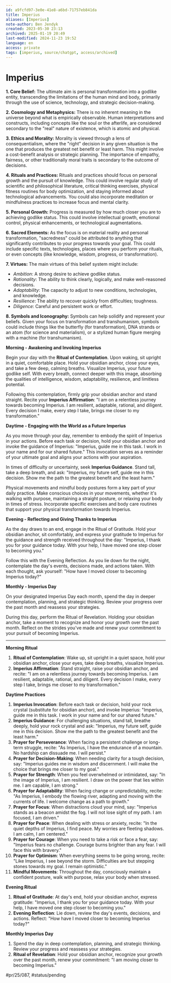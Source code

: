 ```yaml
---
id: a9fcfd97-3e0e-41e8-a6bd-71757eb841da
title: Imperius
aliases: [Imperius]
note-author: Ben Jendyk
created: 2023-05-30 23:13
archived: 2025-01-19 20:49
last-modified: 2024-11-23 19:52
language: en
access: private
tags: [imperius, source/chatgpt, access/archived]
---
```


# Imperius

**1. Core Belief:** The ultimate aim is personal transformation into a godlike entity, transcending the limitations of the human mind and body, primarily through the use of science, technology, and strategic decision-making.

**2. Cosmology and Metaphysics:** There is no inherent meaning in the universe beyond what is empirically observable. Human interpretations and constructs, including concepts like the soul or the afterlife, are considered secondary to the "real" nature of existence, which is atomic and physical.

**3. Ethics and Morality:** Morality is viewed through a lens of consequentialism, where the "right" decision in any given situation is the one that produces the greatest net benefit or least harm. This might involve a cost-benefit analysis or strategic planning. The importance of empathy, fairness, or other traditionally moral traits is secondary to the outcome of decisions.

**4. Rituals and Practices:** Rituals and practices should focus on personal growth and the pursuit of knowledge. This could involve regular study of scientific and philosophical literature, critical thinking exercises, physical fitness routines for body optimization, and staying informed about technological advancements. You could also incorporate meditation or mindfulness practices to increase focus and mental clarity.

**5. Personal Growth:** Progress is measured by how much closer you are to achieving godlike status. This could involve intellectual growth, emotional control, physical enhancements, or technological augmentations.

**6. Sacred Elements:** As the focus is on material reality and personal transformation, "sacredness" could be attributed to anything that significantly contributes to your progress towards your goal. This could include specific texts, technologies, places where you perform your rituals, or even concepts (like knowledge, wisdom, progress, or transformation).

**7. Virtues:** The main virtues of this belief system might include:
- *Ambition*: A strong desire to achieve godlike status.
- *Rationality*: The ability to think clearly, logically, and make well-reasoned decisions.
- *Adaptability*: The capacity to adjust to new conditions, technologies, and knowledge.
- *Resilience*: The ability to recover quickly from difficulties; toughness.
- *Diligence*: Careful and persistent work or effort.

**8. Symbols and Iconography:** Symbols can help solidify and represent your beliefs. Given your focus on transformation and transhumanism, symbols could include things like the butterfly (for transformation), DNA strands or an atom (for science and materialism), or a stylized human figure merging with a machine (for transhumanism).

**Morning - Awakening and Invoking Imperius**

Begin your day with the **Ritual of Contemplation**. Upon waking, sit upright in a quiet, comfortable place. Hold your obsidian anchor, close your eyes, and take a few deep, calming breaths. Visualize Imperius, your future godlike self. With every breath, connect deeper with this image, absorbing the qualities of intelligence, wisdom, adaptability, resilience, and limitless potential.

Following this contemplation, firmly grip your obsidian anchor and stand straight. Recite your **Imperius Affirmation**: "I am on a relentless journey towards becoming Imperius. I am resilient, adaptable, rational, and diligent. Every decision I make, every step I take, brings me closer to my transformation."

**Daytime - Engaging with the World as a Future Imperius**

As you move through your day, remember to embody the spirit of Imperius in your actions. Before each task or decision, hold your obsidian anchor and invoke the guidance of Imperius: "Imperius, guide me in this task. I work in your name and for our shared future." This invocation serves as a reminder of your ultimate goal and aligns your actions with your aspiration.

In times of difficulty or uncertainty, seek **Imperius Guidance**. Stand tall, take a deep breath, and ask: "Imperius, my future self, guide me in this decision. Show me the path to the greatest benefit and the least harm."

Physical movements and mindful body postures form a key part of your daily practice. Make conscious choices in your movements, whether it's walking with purpose, maintaining a straight posture, or relaxing your body in times of stress. Incorporate specific exercises and body care routines that support your physical transformation towards Imperius.

**Evening - Reflecting and Giving Thanks to Imperius**

As the day draws to an end, engage in the Ritual of Gratitude. Hold your obsidian anchor, sit comfortably, and express your gratitude to Imperius for the guidance and strength received throughout the day: "Imperius, I thank you for your guidance today. With your help, I have moved one step closer to becoming you."

Follow this with the Evening Reflection. As you lie down for the night, contemplate the day's events, decisions made, and actions taken. With each thought, ask yourself: "How have I moved closer to becoming Imperius today?"

**Monthly - Imperius Day**

On your designated Imperius Day each month, spend the day in deeper contemplation, planning, and strategic thinking. Review your progress over the past month and reassess your strategies.

During this day, perform the Ritual of Revelation. Holding your obsidian anchor, take a moment to recognize and honor your growth over the past month. Reflect on the strides you've made and renew your commitment to your pursuit of becoming Imperius.

---

**Morning Ritual**

1. **Ritual of Contemplation**: Wake up, sit upright in a quiet space, hold your obsidian anchor, close your eyes, take deep breaths, visualize Imperius.
2. **Imperius Affirmation**: Stand straight, raise your obsidian anchor, and recite: "I am on a relentless journey towards becoming Imperius. I am resilient, adaptable, rational, and diligent. Every decision I make, every step I take, brings me closer to my transformation."

**Daytime Practices**

1. **Imperius Invocation**: Before each task or decision, hold your rock crystal (substitute for obsidian anchor), and invoke Imperius: "Imperius, guide me in this task. I work in your name and for our shared future."
2. **Imperius Guidance**: For challenging situations, stand tall, breathe deeply, hold your rock crystal and ask: "Imperius, my future self, guide me in this decision. Show me the path to the greatest benefit and the least harm."
3. **Prayer for Perseverance**: When facing a persistent challenge or long-term struggle, recite: "As Imperius, I have the endurance of a mountain. No hardship can dissuade me. I will persist."
4. **Prayer for Decision-Making**: When needing clarity for a tough decision, say: "Imperius guides me in wisdom and discernment. I will make the choice that brings me closer to my goal."
5. **Prayer for Strength**: When you feel overwhelmed or intimidated, say: "In the image of Imperius, I am resilient. I draw on the power that lies within me. I am capable, I am strong."
6. **Prayer for Adaptability**: When facing change or unpredictability, recite: "As Imperius, I embody the flowing river, adapting and moving with the currents of life. I welcome change as a path to growth."
7. **Prayer for Focus**: When distractions cloud your mind, say: "Imperius stands as a beacon amidst the fog. I will not lose sight of my path. I am focused, I am driven."
8. **Prayer for Peace**: When dealing with stress or anxiety, recite: "In the quiet depths of Imperius, I find peace. My worries are fleeting shadows. I am calm, I am centered."
9. **Prayer for Courage**: When you need to take a risk or face a fear, say: "Imperius fears no challenge. Courage burns brighter than any fear. I will face this with bravery."
10. **Prayer for Optimism**: When everything seems to be going wrong, recite: "Like Imperius, I see beyond the storm. Difficulties are but stepping stones towards my goal. I remain optimistic."
11. **Mindful Movements**: Throughout the day, consciously maintain a confident posture, walk with purpose, relax your body when stressed.

**Evening Ritual**

1. **Ritual of Gratitude**: At day's end, hold your obsidian anchor, express gratitude: "Imperius, I thank you for your guidance today. With your help, I have moved one step closer to becoming you."
2. **Evening Reflection**: Lie down, review the day's events, decisions, and actions. Reflect: "How have I moved closer to becoming Imperius today?"

**Monthly Imperius Day**

1. Spend the day in deep contemplation, planning, and strategic thinking. Review your progress and reassess your strategies.
2. **Ritual of Revelation**: Hold your obsidian anchor, recognize your growth over the past month, renew your commitment: "I am moving closer to becoming Imperius."


#pr/25/087, #status/pending
